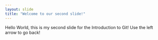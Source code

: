 ```yaml
---
layout: slide
title: "Welcome to our second slide!"
---
```

Hello World, this is my second slide for the Introduction to Git!
Use the left arrow to go back!

